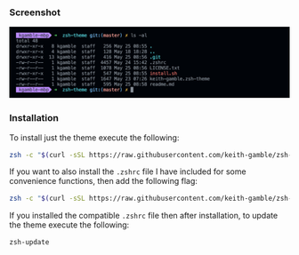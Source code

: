 ### Screenshot
![Terminal Screenshot](img/terminal-screenshot.png)

### Installation

To install just the theme execute the following:
```zsh
zsh -c "$(curl -sSL https://raw.githubusercontent.com/keith-gamble/zsh-theme/master/install.sh)" && source ~/.zshrc
```

If you want to also install the `.zshrc` file I have included for some convenience functions, then add the following flag:
```zsh
zsh -c "$(curl -sSL https://raw.githubusercontent.com/keith-gamble/zsh-theme/master/install.sh) --with-zshrc" && source ~/.zshrc
```

If you installed the compatible `.zshrc` file then after installation, to update the theme execute the following:
```zsh
zsh-update
```